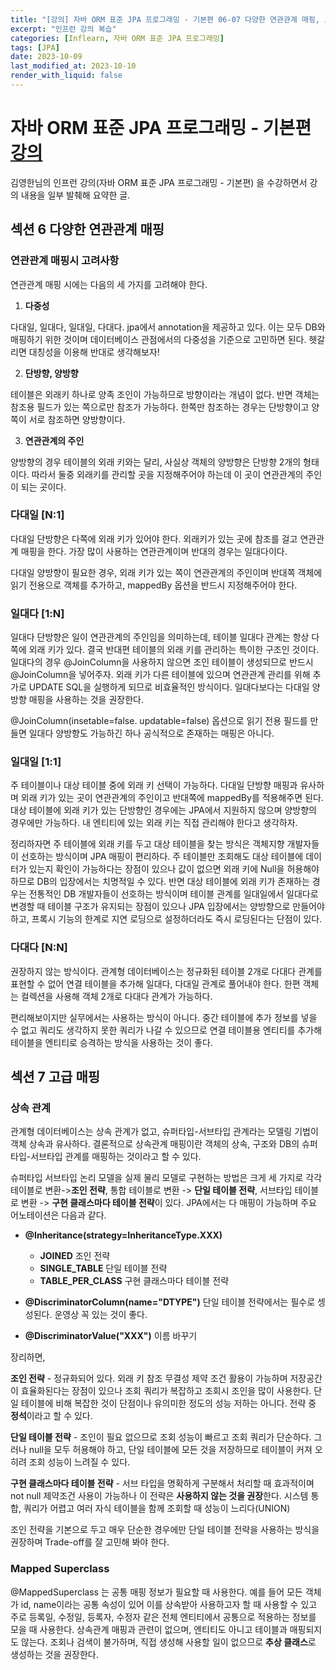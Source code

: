 ```yaml
---
title: "[강의] 자바 ORM 표준 JPA 프로그래밍 - 기본편 06-07 다양한 연관관계 매핑, 고급 매핑"
excerpt: "인프런 강의 복습"
categories: [Inflearn, 자바 ORM 표준 JPA 프로그래밍]
tags: [JPA]
date: 2023-10-09
last_modified_at: 2023-10-10
render_with_liquid: false
---
```

# 자바 ORM 표준 JPA 프로그래밍 - 기본편 [강의](https://www.inflearn.com/course/ORM-JPA-Basic/dashboard)

김영한님의 인프런 강의(자바 ORM 표준 JPA 프로그래밍 - 기본편) 을 수강하면서 강의 내용을 일부 발췌해 요약한 글.

## **섹션 6** 다양한 연관관계 매핑

### 연관관계 매핑시 고려사항

연관관계 매핑 시에는 다음의 세 가지를 고려해야 한다. 

1. **다중성** 

다대일, 일대다, 일대일, 다대다.
jpa에서 annotation을 제공하고 있다. 이는 모두 DB와 매핑하기 위한 것이며 데이터베이스 관점에서의 다중성을 기준으로 고민하면 된다. 헷갈리면 대칭성을 이용해 반대로 생각해보자!

2. **단방향, 양방향** 

테이블은 외래키 하나로 양족 조인이 가능하므로 방향이라는 개념이 없다. 반면 객체는 참조용 필드가 있는 쪽으로만 참조가 가능하다. 한쪽만 참조하는 경우는 단방향이고 양쪽이 서로 참조하면 양방향이다.

3. **연관관계의 주인** 

양방향의 경우 테이블의 외래 키와는 달리, 사실상 객체의 양방향은 단방향 2개의 형태이다. 따라서 둘중 외래키를 관리할 곳을 지정해주어야 하는데 이 곳이 연관관계의 주인이 되는 곳이다.

### 다대일 [N:1]

다대일 단방향은 다쪽에 외래 키가 있어야 한다. 외래키가 있는 곳에 참조를 걸고 연관관계 매핑을 한다.
가장 많이 사용하는 연관관계이며 반대의 경우는 일대다이다.

다대일 양방향이 필요한 경우, 외래 키가 있는 쪽이 연관관계의 주인이며 반대쪽 객체에 읽기 전용으로 객체를 추가하고, mappedBy 옵션을 반드시 지정해주어야 한다.

### 일대다 [1:N]

일대다 단방향은 일이 연관관계의 주인임을 의미하는데, 테이블 일대다 관계는 항상 다쪽에 외래 키가 있다. 결국 반대편 테이블의 외래 키를 관리하는 특이한 구조인 것이다.
일대다의 경우 @JoinColumn을 사용하지 않으면 조인 테이블이 생성되므로 반드시 @JoinColumn을 넣어주자.
외래 키가 다른 테이블에 있으며 연관관계 관리를 위해 추가로 UPDATE SQL을 실행하게 되므로 비효율적인 방식이다. 일대다보다는 다대일 양방향 매핑을 사용하는 것을 권장한다.

@JoinColumn(insetable=false. updatable=false) 옵션으로 읽기 전용 필드를 만들면 일대다 양방향도 가능하긴 하나 공식적으로 존재하는 매핑은 아니다.

### 일대일 [1:1] 

주 테이블이나 대상 테이블 중에 외래 키 선택이 가능하다. 다대일 단방향 매핑과 유사하며 외래 키가 있는 곳이 연관관계의 주인이고 반대쪽에 mappedBy를 적용해주면 된다.
대상 테이블에 외래 키가 있는 단방향인 경우에는 JPA에서 지원하지 않으며 양방향의 경우에만 가능하다. 내 엔티티에 있는 외래 키는 직접 관리해야 한다고 생각하자.

정리하자면 주 테이블에 외래 키를 두고 대상 테이블을 찾는 방식은 객체지향 개발자들이 선호하는 방식이며 JPA 매핑이 편리하다. 
주 테이블만 조회해도 대상 테이블에 데이터가 있는지 확인이 가능하다는 장점이 있으나 값이 없으면 외래 키에 Null을 허용해야 하므로 DB의 입장에서는 치명적일 수 있다.
반면 대상 테이블에 외래 키가 존재하는 경우는 전통적인 DB 개발자들이 선호하는 방식이며 테이블 관계를 일대일에서 일대다로 변경할 때 테이블 구조가 유지되는 장점이 있으나 JPA 입장에서는 양방향으로 만들어야 하고, 프록시 기능의 한계로 지연 로딩으로 설정하더라도 즉시 로딩된다는 단점이 있다.


### 다대다 [N:N]

권장하지 않는 방식이다.
관계형 데이터베이스는 정규화된 테이블 2개로 다대다 관계를 표현할 수 없어 연결 테이블을 추가해 일대다, 다대일 관계로 풀어내야 한다. 한편 객체는 컬렉션을 사용해 객체 2개로 다대다 관계가 가능하다. 

편리해보이지만 실무에서는 사용하는 방식이 아니다. 중간 테이블에 추가 정보를 넣을 수 없고 쿼리도 생각하지 못한 쿼리가 나갈 수 있으므로 연결 테이블용 엔티티를 추가해 테이블을 엔티티로 승격하는 방식을 사용하는 것이 좋다.


## **섹션 7** 고급 매핑

### 상속 관계
관계형 데이터베이스는 상속 관계가 없고, 슈퍼타입-서브타입 관계라는 모델링 기법이 객체 상속과 유사하다. 결론적으로 상속관계 매핑이란 객체의 상속, 구조와 DB의 슈퍼타입-서브타입 관계를 매핑하는 것이라고 할 수 있다. 

슈퍼타입 서브타입 논리 모델을 실제 물리 모델로 구현하는 방법은 크게 세 가지로 각각 테이블로 변환->**조인 전략**, 통합 테이블로 변환 -> **단일 테이블 전략**, 서브타입 테이블로 변환 -> **구현 클래스마다 테이블 전략**이 있다.
JPA에서는 다 매핑이 가능하며 주요 어노테이션은 다음과 같다.

- **@Inheritance(strategy=InheritanceType.XXX)**
  - **JOINED** 조인 전략
  - **SINGLE_TABLE** 단일 테이블 전략
  - **TABLE_PER_CLASS** 구현 클래스마다 테이블 전략
  
- **@DiscriminatorColumn(name="DTYPE")**
  단일 테이블 전략에서는 필수로 셍성된다. 운영상 꼭 있는 것이 좋다.

- **@DiscriminatorValue("XXX")**
  이름 바꾸기

장리하면,

**조인 전략**  - 정규화되어 있다. 외래 키 참조 무결성 제약 조건 활용이 가능하며 저장공간이 효율화된다는 장점이 있으나 조회 쿼리가 복잡하고 조회시 조인을 많이 사용한다. 단일 테이블에 비해 복잡한 것이 단점이나 유의미한 정도의 성능 저하는 아니다. 전략 중 **정석**이라고 할 수 있다.

**단일 테이블 전략** - 조인이 필요 없으므로 조회 성능이 빠르고 조회 쿼리가 단순하다. 그러나 null을 모두 허용해야 하고, 단일 테이블에 모든 것을 저장하므로 테이블이 커져 오히려 조회 성능이 느려질 수 있다.

**구현 클래스마다 테이블 전략** - 서브 타입을 명확하게 구분해서 처리할 때 효과적이며 not null 제약조건 사용이 가능하나 이 전략은 **사용하지 않는 것을 권장**한다. 시스템 통합, 쿼리가 어렵고 여러 자식 테이블을 함께 조회할 때 성능이 느리다(UNION)

조인 전략을 기본으로 두고 매우 단순한 경우에만 단일 테이블 전략을 사용하는 방식을 권장하며 Trade-off를 잘 고민해 봐야 한다.

### Mapped Superclass

@MappedSuperclass 는 공통 매핑 정보가 필요할 때 사용한다. 
예를 들어 모든 객체가 id, name이라는 공통 속성이 있어 이를 상속받아 사용하고자 할 때 사용할 수 있고 주로 등록일, 수정일, 등록자, 수정자 같은 전체 엔티티에서 공통으로 적용하는 정보를 모을 때 사용한다.
상속관계 매핑과 관련이 없으며, 엔티티도 아니고 테이블과 매핑되지도 않는다. 조회나 검색이 불가하며, 직접 생성해 사용할 일이 없으므로 **추상 클래스**로 생성하는 것을 권장한다.
